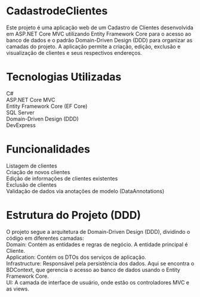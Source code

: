 # CadastrodeClientes
Este projeto é uma aplicação web de um Cadastro de Clientes desenvolvida em ASP.NET Core MVC utilizando Entity Framework Core para o acesso ao banco de dados e o padrão Domain-Driven Design (DDD) para organizar as camadas do projeto. A aplicação permite a criação, edição, exclusão e visualização de clientes e seus respectivos endereços.

# Tecnologias Utilizadas
C#
<br/>ASP.NET Core MVC
<br/>Entity Framework Core (EF Core)
<br/>SQL Server
<br/>Domain-Driven Design (DDD)
<br/>DevExpress
# Funcionalidades
Listagem de clientes
<br/>Criação de novos clientes
<br/>Edição de informações de clientes existentes
<br/>Exclusão de clientes
<br/>Validação de dados via anotações de modelo (DataAnnotations)
# Estrutura do Projeto (DDD)
O projeto segue a arquitetura de Domain-Driven Design (DDD), dividindo o código em diferentes camadas:
<br/>
Domain: Contém as entidades e regras de negócio. A entidade principal é Cliente.
<br/>Application: Contém os DTOs dos serviços de aplicação.
<br/>Infrastructure: Responsável pela persistência dos dados. Aqui se encontra o BDContext, que gerencia o acesso ao banco de dados usando o Entity Framework Core.
<br/>UI: A camada de interface de usuário, onde estão os controladores MVC e as views.
